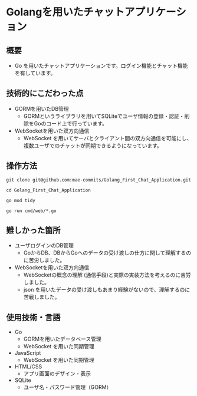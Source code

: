 # Golangを用いたチャットアプリケーション

## 概要
- Go を用いたチャットアプリケーションです。ログイン機能とチャット機能を有しています。

## 技術的にこだわった点
- GORMを用いたDB管理
    - GORMというライブラリを用いてSQLiteでユーザ情報の登録・認証・削除をGoのコード上で行っています。
- WebSocketを用いた双方向通信
    - WebSocket を用いてサーバとクライアント間の双方向通信を可能にし、複数ユーザでのチャットが同期できるようになっています。

## 操作方法
```git clone git@github.com:mae-commits/Golang_First_Chat_Application.git```

```cd Golang_First_Chat_Application```

```go mod tidy```

```go run cmd/web/*.go```

## 難しかった箇所
- ユーザログインのDB管理
    - GoからDB、DBからGoへのデータの受け渡しの仕方に関して理解するのに苦労しました。
- WebSocketを用いた双方向通信
    - WebSocketの概念の理解 (通信手段)と実際の実装方法を考えるのに苦労しました。
    - json を用いたデータの受け渡しもあまり経験がないので、理解するのに苦戦しました。

## 使用技術・言語
- Go
  - GORMを用いたデータベース管理
  - WebSocket を用いた同期管理
- JavaScript
  - WebSocket を用いた同期管理
- HTML/CSS
  - アプリ画面のデザイン・表示
- SQLite
  - ユーザ名・パスワード管理（GORM）
